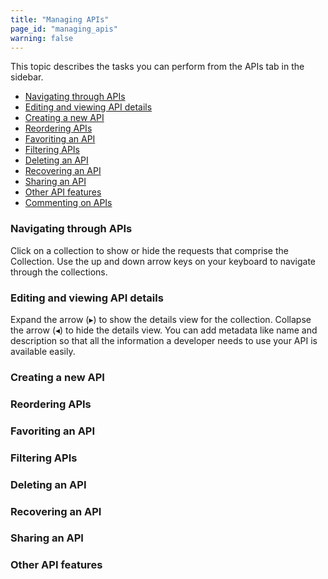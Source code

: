 ```yaml
---
title: "Managing APIs"
page_id: "managing_apis"
warning: false
---
```



This topic describes the tasks you can perform from the APIs tab in the sidebar.

* [Navigating through APIs](#navigating-through-apis)
* [Editing and viewing API details](#editing-and-viewing-api-details)
* [Creating a new API](#creating-a-new-api)
* [Reordering APIs](#reordering-apis)
* [Favoriting an API](#favoriting-an-api)
* [Filtering APIs](#filtering-apis)
* [Deleting an API](#deleting-an-api)
* [Recovering an API](#recovering-an-api)
* [Sharing an API](#sharing-an-api) 
* [Other API features](#other-api-features)
* [Commenting on APIs](#commenting-on-apis)


### Navigating through APIs

Click on a collection to show or hide the requests that comprise the Collection. Use the up and down arrow keys on your keyboard to navigate through the collections.




### Editing and viewing API details

Expand the arrow (&#9656;) to show the details view for the collection. Collapse the arrow (&#9666;) to hide the details view. You can add metadata like name and description so that all the information a developer needs to use your API is available easily. 





### Creating a new API

### Reordering APIs

### Favoriting an API

### Filtering APIs

### Deleting an API

### Recovering an API

### Sharing an API

### Other API features









